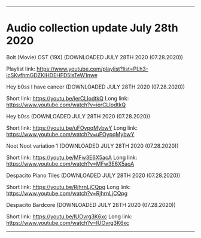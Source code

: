 
***

# Audio collection update July 28th 2020

Bolt (Movie) OST (19X) (DOWNLOADED JULY 28TH 2020 (07.28.2020))

Playlist link: https://www.youtube.com/playlist?list=PLh3-icSKvfhmGDZKlHDEHFD5IsTeW1nwe

Hey b0ss I have cancer (DOWNLOADED JULY 28TH 2020 (07.28.2020))

Short link: https://youtu.be/ierCLIodtkQ
Long link: https://www.youtube.com/watch?v=ierCLIodtkQ

Hey b0ss (DOWNLOADED JULY 28TH 2020 (07.28.2020))

Short link: https://youtu.be/uFOypqMybwY
Long link: https://www.youtube.com/watch?v=uFOypqMybwY

Noot Noot variation 1 (DOWNLOADED JULY 28TH 2020 (07.28.2020))

Short link: https://youtu.be/MFw3E6X5aoA
Long link: https://www.youtube.com/watch?v=MFw3E6X5aoA

Despacito Piano Tiles (DOWNLOADED JULY 28TH 2020 (07.28.2020))

Short link: https://youtu.be/RjhrnLjCQpg
Long link: https://www.youtube.com/watch?v=RjhrnLjCQpg

Despacito Bardcore (DOWNLOADED JULY 28TH 2020 (07.28.2020))

Short link: https://youtu.be/IUOvrg3K6xc
Long link: https://www.youtube.com/watch?v=IUOvrg3K6xc

***
